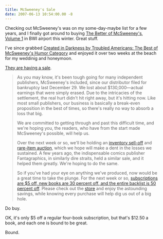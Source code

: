 ```yaml
---
title: McSweeney's Sale
date: 2007-06-13 10:54:00.00 -8
---
```

Checking out McSweeney's was on my some-day-maybe list for a few years, and I finally got around to buying [The Better of McSweeney's, Volume 1](http://www.amazon.com/Better-McSweeneys-1-Dave-Eggers/dp/1932416331/ref=pd_bbs_sr_7/105-2829745-1113229?ie=UTF8&s=books&qid=1181744937&sr=8-7) in BWI airport this winter. Great stuff.

I've since grabbed [Created in Darkness by Troubled Americans: The Best of McSweeney's Humor Category](http://www.amazon.com/Created-Darkness-Troubled-Americans-McSweeneys/dp/1400076854/ref=sr_1_13/105-2829745-1113229?ie=UTF8&s=books&qid=1181744937&sr=8-13) and enjoyed it over two weeks at the beach for my weddinig and honeymoon.

[They are having a sale](http://www.mcsweeneys.net/2007/6/12agoodtime.html).

> As you may know, it's been tough going for many independent publishers, McSweeney's included, since our distributor filed for bankruptcy last December 29. We lost about $130,000—actual earnings that were simply erased. Due to the intricacies of the settlement, the real hurt didn't hit right away, but it's hitting now. Like most small publishers, our business is basically a break-even proposition in the best of times, so there's really no way to absorb a loss that big.
>
> We are committed to getting through and past this difficult time, and we're hoping you, the readers, who have from the start made McSweeney's possible, will help us.
>
> Over the next week or so, we'll be holding an [inventory sell-off](http://store.mcsweeneys.net/) and [rare-item auction](http://search.ebay.com/_W0QQsassZtimothymcsweeneysQQhtZ-1), which we hope will make a dent in the losses we sustained. A few years ago, the indispensable comics publisher Fantagraphics, in similarly dire straits, held a similar sale, and it helped them greatly. We're hoping to do the same.
>
> So if you've had your eye on anything we've produced, now would be a great time to take the plunge. For the next week or so, [subscriptions are $5 off, new books are 30 percent off, and the entire backlist is 50 percent off](http://store.mcsweeneys.net/). Please check out the [store](http://store.mcsweeneys.net/) and enjoy the astounding savings, while knowing every purchase will help dig us out of a big hole.

Do buy.

OK, it's only $5 off a regular four-book subscription, but that's $12.50 a book, and each one is bound to be great.

Bound.